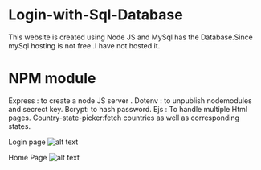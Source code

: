 # Login-with-Sql-Database
This website is created using Node JS and MySql has the Database.Since mySql hosting is not free .I have not hosted it.

# NPM module 
Express : to create a node JS server .
Dotenv : to unpublish nodemodules and secrect key.
Bcrypt: to hash password.
Ejs : To handle multiple Html pages.
Country-state-picker:fetch countries as well as corresponding states.


Login page
![alt text](https://i.ibb.co/nzmhChg/Screenshot-43.png)

Home Page
![alt text](https://i.ibb.co/S5QFQNK/Screenshot-44.png)
 
